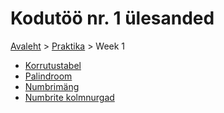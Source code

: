 # Kodutöö nr. 1 ülesanded
[Avaleht](../../README.md) > [Praktika](../README.md) > Week 1

* [Korrutustabel](./Korrutustabel)
* [Palindroom](./Palindroom)
* [Numbrimäng](./Numbriarvamismäng)
* [Numbrite kolmnurgad](./Numbrikolmnurgad)
